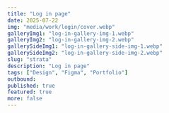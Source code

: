 ```yaml
---
title: "Log in page"
date: 2025-07-22
img: "media/work/login/cover.webp"
galleryImg1: "log-in-gallery-img-1.webp"
galleryImg2: "log-in-gallery-img-2.webp"
gallerySideImg1: "log-in-gallery-side-img-1.webp"
gallerySideImg2: "log-in-gallery-side-img-2.webp"
slug: "strata"
description: "Log in page"
tags: ["Design", "Figma", "Portfolio"]
outbound: 
published: true
featured: true
more: false
---
```


